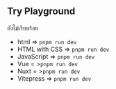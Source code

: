 ## Try Playground

ยังไม่เรียบร้อย 

- html => `pnpm run dev`
- HTML with CSS => `pnpm run dev`
- JavaScript => `pnpm run dev`
- Vue = >`pnpm run dev`
- Nuxt = >`pnpm run dev`
- Vitepress => `pnpm run dev`
